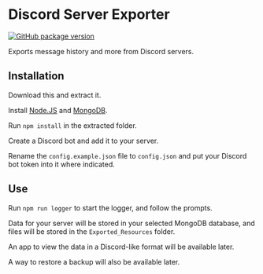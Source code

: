 # Discord Server Exporter

[![GitHub package version](https://img.shields.io/github/package-json/v/Mega-Mewthree/Discord-Server-Exporter.svg?label=github&style=popout)](https://github.com/Mega-Mewthree/Discord-Server-Exporter)

Exports message history and more from Discord servers.

## Installation

Download this and extract it.

Install [Node.JS](https://nodejs.org/en/) and [MongoDB](https://www.mongodb.com/download-center/community).

Run `npm install` in the extracted folder.

Create a Discord bot and add it to your server.

Rename the `config.example.json` file to `config.json` and put your Discord bot token into it where indicated.

## Use

Run `npm run logger` to start the logger, and follow the prompts.

Data for your server will be stored in your selected MongoDB database, and files will be stored in the `Exported_Resources` folder.

An app to view the data in a Discord-like format will be available later.

A way to restore a backup will also be available later.
